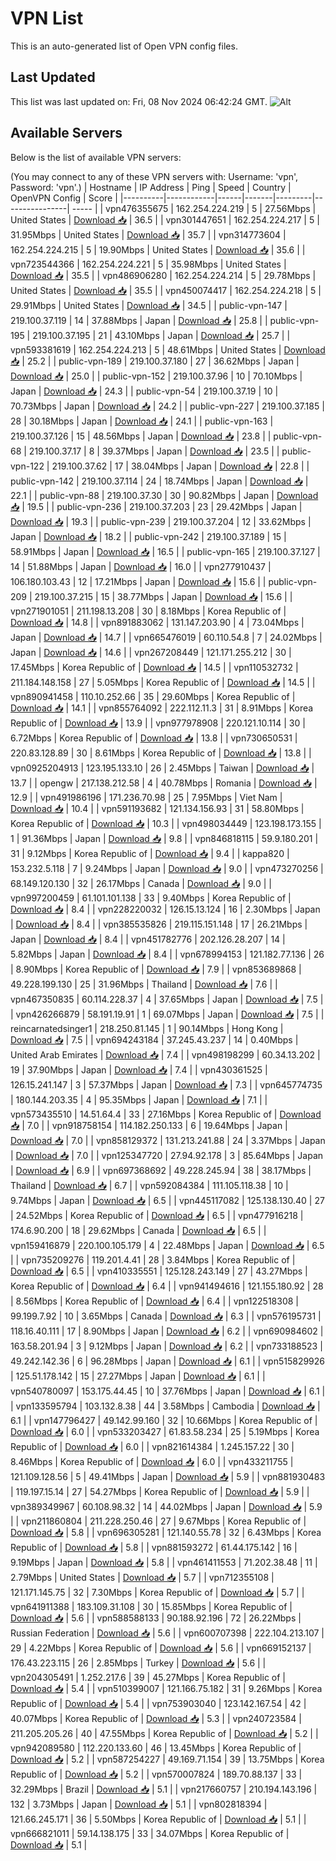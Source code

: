 # VPN List

This is an auto-generated list of Open VPN config files.

## Last Updated

This list was last updated on: Fri, 08 Nov 2024 06:42:24 GMT.
![Alt](https://repobeats.axiom.co/api/embed/186b98318ef1479477931607c1ad7d823f12451f.svg "Repobeats analytics image")

## Available Servers

Below is the list of available VPN servers:

(You may connect to any of these VPN servers with: Username: 'vpn', Password: 'vpn'.)
| Hostname | IP Address | Ping | Speed | Country | OpenVPN Config | Score |
|----------|------------|------|-------|---------|----------------| ----- |
| vpn476355675 | 162.254.224.219 | 5 | 27.56Mbps | United States | [Download 📥](./configs/server_0_US.ovpn) | 36.5 |
| vpn301447651 | 162.254.224.217 | 5 | 31.95Mbps | United States | [Download 📥](./configs/server_1_US.ovpn) | 35.7 |
| vpn314773604 | 162.254.224.215 | 5 | 19.90Mbps | United States | [Download 📥](./configs/server_2_US.ovpn) | 35.6 |
| vpn723544366 | 162.254.224.221 | 5 | 35.98Mbps | United States | [Download 📥](./configs/server_3_US.ovpn) | 35.5 |
| vpn486906280 | 162.254.224.214 | 5 | 29.78Mbps | United States | [Download 📥](./configs/server_4_US.ovpn) | 35.5 |
| vpn450074417 | 162.254.224.218 | 5 | 29.91Mbps | United States | [Download 📥](./configs/server_5_US.ovpn) | 34.5 |
| public-vpn-147 | 219.100.37.119 | 14 | 37.88Mbps | Japan | [Download 📥](./configs/server_6_JP.ovpn) | 25.8 |
| public-vpn-195 | 219.100.37.195 | 21 | 43.10Mbps | Japan | [Download 📥](./configs/server_7_JP.ovpn) | 25.7 |
| vpn593381619 | 162.254.224.213 | 5 | 48.61Mbps | United States | [Download 📥](./configs/server_8_US.ovpn) | 25.2 |
| public-vpn-189 | 219.100.37.180 | 27 | 36.62Mbps | Japan | [Download 📥](./configs/server_9_JP.ovpn) | 25.0 |
| public-vpn-152 | 219.100.37.96 | 10 | 70.10Mbps | Japan | [Download 📥](./configs/server_10_JP.ovpn) | 24.3 |
| public-vpn-54 | 219.100.37.19 | 10 | 70.73Mbps | Japan | [Download 📥](./configs/server_11_JP.ovpn) | 24.2 |
| public-vpn-227 | 219.100.37.185 | 28 | 30.18Mbps | Japan | [Download 📥](./configs/server_12_JP.ovpn) | 24.1 |
| public-vpn-163 | 219.100.37.126 | 15 | 48.56Mbps | Japan | [Download 📥](./configs/server_13_JP.ovpn) | 23.8 |
| public-vpn-68 | 219.100.37.17 | 8 | 39.37Mbps | Japan | [Download 📥](./configs/server_14_JP.ovpn) | 23.5 |
| public-vpn-122 | 219.100.37.62 | 17 | 38.04Mbps | Japan | [Download 📥](./configs/server_15_JP.ovpn) | 22.8 |
| public-vpn-142 | 219.100.37.114 | 24 | 18.74Mbps | Japan | [Download 📥](./configs/server_16_JP.ovpn) | 22.1 |
| public-vpn-88 | 219.100.37.30 | 30 | 90.82Mbps | Japan | [Download 📥](./configs/server_17_JP.ovpn) | 19.5 |
| public-vpn-236 | 219.100.37.203 | 23 | 29.42Mbps | Japan | [Download 📥](./configs/server_18_JP.ovpn) | 19.3 |
| public-vpn-239 | 219.100.37.204 | 12 | 33.62Mbps | Japan | [Download 📥](./configs/server_19_JP.ovpn) | 18.2 |
| public-vpn-242 | 219.100.37.189 | 15 | 58.91Mbps | Japan | [Download 📥](./configs/server_20_JP.ovpn) | 16.5 |
| public-vpn-165 | 219.100.37.127 | 14 | 51.88Mbps | Japan | [Download 📥](./configs/server_21_JP.ovpn) | 16.0 |
| vpn277910437 | 106.180.103.43 | 12 | 17.21Mbps | Japan | [Download 📥](./configs/server_22_JP.ovpn) | 15.6 |
| public-vpn-209 | 219.100.37.215 | 15 | 38.77Mbps | Japan | [Download 📥](./configs/server_23_JP.ovpn) | 15.6 |
| vpn271901051 | 211.198.13.208 | 30 | 8.18Mbps | Korea Republic of | [Download 📥](./configs/server_24_KR.ovpn) | 14.8 |
| vpn891883062 | 131.147.203.90 | 4 | 73.04Mbps | Japan | [Download 📥](./configs/server_25_JP.ovpn) | 14.7 |
| vpn665476019 | 60.110.54.8 | 7 | 24.02Mbps | Japan | [Download 📥](./configs/server_26_JP.ovpn) | 14.6 |
| vpn267208449 | 121.171.255.212 | 30 | 17.45Mbps | Korea Republic of | [Download 📥](./configs/server_27_KR.ovpn) | 14.5 |
| vpn110532732 | 211.184.148.158 | 27 | 5.05Mbps | Korea Republic of | [Download 📥](./configs/server_28_KR.ovpn) | 14.5 |
| vpn890941458 | 110.10.252.66 | 35 | 29.60Mbps | Korea Republic of | [Download 📥](./configs/server_29_KR.ovpn) | 14.1 |
| vpn855764092 | 222.112.11.3 | 31 | 8.91Mbps | Korea Republic of | [Download 📥](./configs/server_30_KR.ovpn) | 13.9 |
| vpn977978908 | 220.121.10.114 | 30 | 6.72Mbps | Korea Republic of | [Download 📥](./configs/server_31_KR.ovpn) | 13.8 |
| vpn730650531 | 220.83.128.89 | 30 | 8.61Mbps | Korea Republic of | [Download 📥](./configs/server_32_KR.ovpn) | 13.8 |
| vpn0925204913 | 123.195.133.10 | 26 | 2.45Mbps | Taiwan | [Download 📥](./configs/server_33_TW.ovpn) | 13.7 |
| opengw | 217.138.212.58 | 4 | 40.78Mbps | Romania | [Download 📥](./configs/server_34_RO.ovpn) | 12.9 |
| vpn491986196 | 171.236.70.98 | 25 | 7.95Mbps | Viet Nam | [Download 📥](./configs/server_35_VN.ovpn) | 10.4 |
| vpn591193682 | 121.134.156.93 | 31 | 58.80Mbps | Korea Republic of | [Download 📥](./configs/server_36_KR.ovpn) | 10.3 |
| vpn498034449 | 123.198.173.155 | 1 | 91.36Mbps | Japan | [Download 📥](./configs/server_37_JP.ovpn) | 9.8 |
| vpn846818115 | 59.9.180.201 | 31 | 9.12Mbps | Korea Republic of | [Download 📥](./configs/server_38_KR.ovpn) | 9.4 |
| kappa820 | 153.232.5.118 | 7 | 9.24Mbps | Japan | [Download 📥](./configs/server_39_JP.ovpn) | 9.0 |
| vpn473270256 | 68.149.120.130 | 32 | 26.17Mbps | Canada | [Download 📥](./configs/server_40_CA.ovpn) | 9.0 |
| vpn997200459 | 61.101.101.138 | 33 | 9.40Mbps | Korea Republic of | [Download 📥](./configs/server_41_KR.ovpn) | 8.4 |
| vpn228220032 | 126.15.13.124 | 16 | 2.30Mbps | Japan | [Download 📥](./configs/server_42_JP.ovpn) | 8.4 |
| vpn385535826 | 219.115.151.148 | 17 | 26.21Mbps | Japan | [Download 📥](./configs/server_43_JP.ovpn) | 8.4 |
| vpn451782776 | 202.126.28.207 | 14 | 5.82Mbps | Japan | [Download 📥](./configs/server_44_JP.ovpn) | 8.4 |
| vpn678994153 | 121.182.77.136 | 26 | 8.90Mbps | Korea Republic of | [Download 📥](./configs/server_45_KR.ovpn) | 7.9 |
| vpn853689868 | 49.228.199.130 | 25 | 31.96Mbps | Thailand | [Download 📥](./configs/server_46_TH.ovpn) | 7.6 |
| vpn467350835 | 60.114.228.37 | 4 | 37.65Mbps | Japan | [Download 📥](./configs/server_47_JP.ovpn) | 7.5 |
| vpn426266879 | 58.191.19.91 | 1 | 69.07Mbps | Japan | [Download 📥](./configs/server_48_JP.ovpn) | 7.5 |
| reincarnatedsinger1 | 218.250.81.145 | 1 | 90.14Mbps | Hong Kong | [Download 📥](./configs/server_49_HK.ovpn) | 7.5 |
| vpn694243184 | 37.245.43.237 | 14 | 0.40Mbps | United Arab Emirates | [Download 📥](./configs/server_50_AE.ovpn) | 7.4 |
| vpn498198299 | 60.34.13.202 | 19 | 37.90Mbps | Japan | [Download 📥](./configs/server_51_JP.ovpn) | 7.4 |
| vpn430361525 | 126.15.241.147 | 3 | 57.37Mbps | Japan | [Download 📥](./configs/server_52_JP.ovpn) | 7.3 |
| vpn645774735 | 180.144.203.35 | 4 | 95.35Mbps | Japan | [Download 📥](./configs/server_53_JP.ovpn) | 7.1 |
| vpn573435510 | 14.51.64.4 | 33 | 27.16Mbps | Korea Republic of | [Download 📥](./configs/server_54_KR.ovpn) | 7.0 |
| vpn918758154 | 114.182.250.133 | 6 | 19.64Mbps | Japan | [Download 📥](./configs/server_55_JP.ovpn) | 7.0 |
| vpn858129372 | 131.213.241.88 | 24 | 3.37Mbps | Japan | [Download 📥](./configs/server_56_JP.ovpn) | 7.0 |
| vpn125347720 | 27.94.92.178 | 3 | 85.64Mbps | Japan | [Download 📥](./configs/server_57_JP.ovpn) | 6.9 |
| vpn697368692 | 49.228.245.94 | 38 | 38.17Mbps | Thailand | [Download 📥](./configs/server_58_TH.ovpn) | 6.7 |
| vpn592084384 | 111.105.118.38 | 10 | 9.74Mbps | Japan | [Download 📥](./configs/server_59_JP.ovpn) | 6.5 |
| vpn445117082 | 125.138.130.40 | 27 | 24.52Mbps | Korea Republic of | [Download 📥](./configs/server_60_KR.ovpn) | 6.5 |
| vpn477916218 | 174.6.90.200 | 18 | 29.62Mbps | Canada | [Download 📥](./configs/server_61_CA.ovpn) | 6.5 |
| vpn159416879 | 220.100.105.179 | 4 | 22.48Mbps | Japan | [Download 📥](./configs/server_62_JP.ovpn) | 6.5 |
| vpn735209276 | 119.201.4.41 | 28 | 3.84Mbps | Korea Republic of | [Download 📥](./configs/server_63_KR.ovpn) | 6.5 |
| vpn410335551 | 125.128.243.149 | 27 | 43.27Mbps | Korea Republic of | [Download 📥](./configs/server_64_KR.ovpn) | 6.4 |
| vpn941494616 | 121.155.180.92 | 28 | 8.56Mbps | Korea Republic of | [Download 📥](./configs/server_65_KR.ovpn) | 6.4 |
| vpn122518308 | 99.199.7.92 | 10 | 3.65Mbps | Canada | [Download 📥](./configs/server_66_CA.ovpn) | 6.3 |
| vpn576195731 | 118.16.40.111 | 17 | 8.90Mbps | Japan | [Download 📥](./configs/server_67_JP.ovpn) | 6.2 |
| vpn690984602 | 163.58.201.94 | 3 | 9.12Mbps | Japan | [Download 📥](./configs/server_68_JP.ovpn) | 6.2 |
| vpn733188523 | 49.242.142.36 | 6 | 96.28Mbps | Japan | [Download 📥](./configs/server_69_JP.ovpn) | 6.1 |
| vpn515829926 | 125.51.178.142 | 15 | 27.27Mbps | Japan | [Download 📥](./configs/server_70_JP.ovpn) | 6.1 |
| vpn540780097 | 153.175.44.45 | 10 | 37.76Mbps | Japan | [Download 📥](./configs/server_71_JP.ovpn) | 6.1 |
| vpn133595794 | 103.132.8.38 | 44 | 3.58Mbps | Cambodia | [Download 📥](./configs/server_72_KH.ovpn) | 6.1 |
| vpn147796427 | 49.142.99.160 | 32 | 10.66Mbps | Korea Republic of | [Download 📥](./configs/server_73_KR.ovpn) | 6.0 |
| vpn533203427 | 61.83.58.234 | 25 | 5.19Mbps | Korea Republic of | [Download 📥](./configs/server_74_KR.ovpn) | 6.0 |
| vpn821614384 | 1.245.157.22 | 30 | 8.46Mbps | Korea Republic of | [Download 📥](./configs/server_75_KR.ovpn) | 6.0 |
| vpn433211755 | 121.109.128.56 | 5 | 49.41Mbps | Japan | [Download 📥](./configs/server_76_JP.ovpn) | 5.9 |
| vpn881930483 | 119.197.15.14 | 27 | 54.27Mbps | Korea Republic of | [Download 📥](./configs/server_77_KR.ovpn) | 5.9 |
| vpn389349967 | 60.108.98.32 | 14 | 44.02Mbps | Japan | [Download 📥](./configs/server_78_JP.ovpn) | 5.9 |
| vpn211860804 | 211.228.250.46 | 27 | 9.67Mbps | Korea Republic of | [Download 📥](./configs/server_79_KR.ovpn) | 5.8 |
| vpn696305281 | 121.140.55.78 | 32 | 6.43Mbps | Korea Republic of | [Download 📥](./configs/server_80_KR.ovpn) | 5.8 |
| vpn881593272 | 61.44.175.142 | 16 | 9.19Mbps | Japan | [Download 📥](./configs/server_81_JP.ovpn) | 5.8 |
| vpn461411553 | 71.202.38.48 | 11 | 2.79Mbps | United States | [Download 📥](./configs/server_82_US.ovpn) | 5.7 |
| vpn712355108 | 121.171.145.75 | 32 | 7.30Mbps | Korea Republic of | [Download 📥](./configs/server_83_KR.ovpn) | 5.7 |
| vpn641911388 | 183.109.31.108 | 30 | 15.85Mbps | Korea Republic of | [Download 📥](./configs/server_84_KR.ovpn) | 5.6 |
| vpn588588133 | 90.188.92.196 | 72 | 26.22Mbps | Russian Federation | [Download 📥](./configs/server_85_RU.ovpn) | 5.6 |
| vpn600707398 | 222.104.213.107 | 29 | 4.22Mbps | Korea Republic of | [Download 📥](./configs/server_86_KR.ovpn) | 5.6 |
| vpn669152137 | 176.43.223.115 | 26 | 2.85Mbps | Turkey | [Download 📥](./configs/server_87_TR.ovpn) | 5.6 |
| vpn204305491 | 1.252.217.6 | 39 | 45.27Mbps | Korea Republic of | [Download 📥](./configs/server_88_KR.ovpn) | 5.4 |
| vpn510399007 | 121.166.75.182 | 31 | 9.26Mbps | Korea Republic of | [Download 📥](./configs/server_89_KR.ovpn) | 5.4 |
| vpn753903040 | 123.142.167.54 | 42 | 40.07Mbps | Korea Republic of | [Download 📥](./configs/server_90_KR.ovpn) | 5.3 |
| vpn240723584 | 211.205.205.26 | 40 | 47.55Mbps | Korea Republic of | [Download 📥](./configs/server_91_KR.ovpn) | 5.2 |
| vpn942089580 | 112.220.133.60 | 46 | 13.45Mbps | Korea Republic of | [Download 📥](./configs/server_92_KR.ovpn) | 5.2 |
| vpn587254227 | 49.169.71.154 | 39 | 13.75Mbps | Korea Republic of | [Download 📥](./configs/server_93_KR.ovpn) | 5.2 |
| vpn570007824 | 189.70.88.137 | 33 | 32.29Mbps | Brazil | [Download 📥](./configs/server_94_BR.ovpn) | 5.1 |
| vpn217660757 | 210.194.143.196 | 132 | 3.73Mbps | Japan | [Download 📥](./configs/server_95_JP.ovpn) | 5.1 |
| vpn802818394 | 121.66.245.171 | 36 | 5.50Mbps | Korea Republic of | [Download 📥](./configs/server_96_KR.ovpn) | 5.1 |
| vpn666821011 | 59.14.138.175 | 33 | 34.07Mbps | Korea Republic of | [Download 📥](./configs/server_97_KR.ovpn) | 5.1 |
